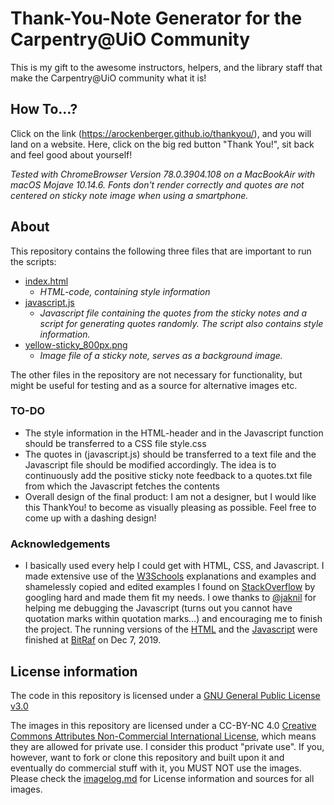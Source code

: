 # Thank-You-Note Generator for the Carpentry@UiO Community

This is my gift to the awesome instructors, helpers, and the library staff that make the Carpentry@UiO community what it is!

## How To…?

Click on the link (https://arockenberger.github.io/thankyou/), and you will land on a website. Here, click on the big red button "Thank You!", sit back and feel good about yourself!

*Tested with ChromeBrowser Version 78.0.3904.108 on a MacBookAir with macOS Mojave 10.14.6. Fonts don't render correctly and quotes are not centered on sticky note image when using a smartphone.*

## About

This repository contains the following three files that are important to run the scripts:

* [index.html](index.html)
  * *HTML-code, containing style information*
* [javascript.js](javascript.js)
  * *Javascript file containing the quotes from the sticky notes and a script for generating quotes randomly. The script also contains style information.*
* [yellow-sticky_800px.png](yellow-sticky_800px.png)
  * *Image file of a sticky note, serves as a background image.*

The other files in the repository are not necessary for functionality, but might be useful for testing and as a source for alternative images etc.

### TO-DO

* The style information in the HTML-header and in the Javascript function should be transferred to a CSS file style.css
* The quotes in (javascript.js) should be transferred to a text file and the Javascript file should be modified accordingly. The idea is to continuously add the positive sticky note feedback to a quotes.txt file from which the Javascript fetches the contents
* Overall design of the final product: I am not a designer, but I would like this ThankYou! to become as visually pleasing as possible. Feel free to come up with a dashing design!


### Acknowledgements

* I basically used every help I could get with HTML, CSS, and Javascript. I made extensive use of the [W3Schools](https://www.w3schools.com/default.asp) explanations and examples and shamelessly copied and edited examples I found on [StackOverflow](https://stackoverflow.com/questions) by googling hard and made them fit my needs. I owe thanks to [@jaknil](https://github.com/jaknil) for helping me debugging the Javascript (turns out you cannot have quotation marks within quotation marks…) and encouraging me to finish the project. The running versions of the [HTML](index.html) and the [Javascript](javascript.js) were finished at [BitRaf](https://bitraf.no/) on Dec 7, 2019.

## License information

The code in this repository is licensed under a [GNU General Public License v3.0](LICENSE.txt)

The images in this repository are licensed under a CC-BY-NC 4.0 [Creative Commons Attributes Non-Commercial International License](https://creativecommons.org/licenses/by-nc/4.0/), which means they are allowed for private use. I consider this product "private use". If you, however, want to fork or clone this repository and built upon it and eventually do commercial stuff with it, you MUST NOT use the images. Please check the [imagelog.md](imagelog.md) for License information and sources for all images.
